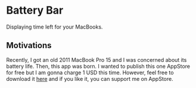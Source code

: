 # Battery Bar
Displaying time left for your MacBooks. 

## Motivations
Recently, I got an old 2011 MacBook Pro 15 and I was concerned about its battery life. Then, this app was born. 
I wanted to publish this one AppStore for free but I am gonna charge 1 USD this time. However, 
feel free to download it [here](https://github.com/HenryQuan/BatteryBar/releases/latest) and if you like it, you can support me on AppStore.
